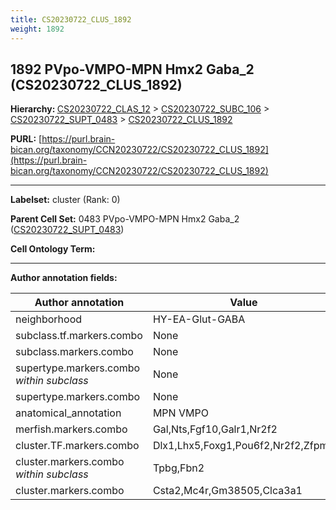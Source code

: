 ```yaml
---
title: CS20230722_CLUS_1892
weight: 1892
---
```

## 1892 PVpo-VMPO-MPN Hmx2 Gaba_2 (CS20230722_CLUS_1892)
<b>Hierarchy: </b>
[CS20230722_CLAS_12](../CS20230722_CLAS_12) >
[CS20230722_SUBC_106](../CS20230722_SUBC_106) >
[CS20230722_SUPT_0483](../CS20230722_SUPT_0483) >
[CS20230722_CLUS_1892](../CS20230722_CLUS_1892)

**PURL:** [https://purl.brain-bican.org/taxonomy/CCN20230722/CS20230722_CLUS_1892](https://purl.brain-bican.org/taxonomy/CCN20230722/CS20230722_CLUS_1892)

---


**Labelset:** cluster (Rank: 0)

**Parent Cell Set:** 0483 PVpo-VMPO-MPN Hmx2 Gaba_2 ([CS20230722_SUPT_0483](../CS20230722_SUPT_0483))



**Cell Ontology Term:** 

[MARKER GENES.]: #


---

[TRANSFERRED ANNOTATIONS.]: #


[AUTHOR ANNOTATION FIELDS.]: #


**Author annotation fields:**

| Author annotation | Value |
|-------------------|-------|
|neighborhood|HY-EA-Glut-GABA|
|subclass.tf.markers.combo|None|
|subclass.markers.combo|None|
|supertype.markers.combo _within subclass_|None|
|supertype.markers.combo|None|
|anatomical_annotation|MPN VMPO|
|merfish.markers.combo|Gal,Nts,Fgf10,Galr1,Nr2f2|
|cluster.TF.markers.combo|Dlx1,Lhx5,Foxg1,Pou6f2,Nr2f2,Zfpm2|
|cluster.markers.combo _within subclass_|Tpbg,Fbn2|
|cluster.markers.combo|Csta2,Mc4r,Gm38505,Clca3a1|
